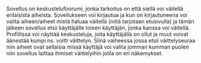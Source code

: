 Sovellus on keskustelufoorumi, jonka tarkoitus on että siellä voi väitellä erilaisista aiheista. 
Sovellukseen voi kirjautua ja kun on kirjautuneena voi valita aiheen/aiheet mistä haluaa väitellä
(niitä tarjotaan etusivulla) ja tämän jälkeen sovellus etsii käyttäjälle toisen käyttäjän, jonka kanssa voi väitellä. 
Profiilissa voi näyttää keskusteluja, joita käyttäjällä on ollut ja muut voivat äänestää kumpi ns. voitti väittelyn. 
Siinä vaiheessa jossa etsii väittelyseuraa niin aiheet ovat sellaisia missä käyttäjä voi valita jomman kumman puolen niin sovellus laittaa ihmiset väittelyihin joilla on eri näkemykset.

